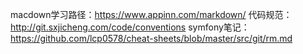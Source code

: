 macdown学习路径：https://www.appinn.com/markdown/
代码规范：http://git.sxjicheng.com/code/conventions
symfony笔记：https://github.com/lcp0578/cheat-sheets/blob/master/src/git/rm.md


